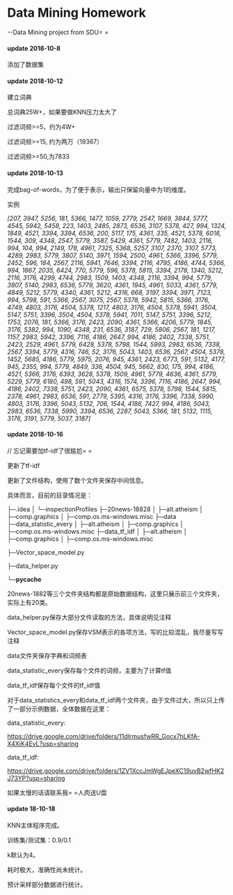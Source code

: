 # Data Mining Homework

--Data Mining project from SDU= =

#### update 2018-10-8

添加了数据集

#### update 2018-10-12

建立词典

总词典25W+，如果要做KNN压力太大了

过滤词频>=5，约为4W+

过滤词频>=15, 约为两万（19367）

过滤词频>=50,为7833

#### update 2018-10-13

完成bag-of-words，为了便于表示，输出只保留向量中为1的维度。

实例

*[207, 3947, 5256, 181, 5366, 1477, 1059, 2779, 2547, 1669, 3844, 5777, 4545, 5942, 5458, 223, 1403, 2485, 2873, 6536, 3107, 5378, 427, 994, 1324, 1849, 4521, 3394, 3394, 6536, 200, 5117, 175, 4361, 335, 4521, 5378, 6016, 1544, 309, 4348, 2547, 5779, 3587, 5429, 4361, 5779, 7482, 1403, 2116, 994, 104, 994, 2149, 178, 4961, 7325, 5368, 5257, 3107, 2370, 3107, 5773, 4289, 2983, 5779, 3807, 5140, 3971, 1594, 2500, 4961, 5366, 3396, 5779, 2452, 596, 184, 2567, 2116, 5941, 7646, 3394, 2116, 4795, 4186, 4744, 5366, 994, 1867, 2035, 6424, 770, 5779, 596, 5378, 5815, 3394, 2178, 1340, 5212, 2116, 3176, 4299, 4744, 2983, 1509, 1403, 4348, 2116, 3394, 994, 5779, 3807, 5140, 2983, 6536, 5779, 3620, 4361, 1945, 4961, 5033, 4361, 5779, 4849, 5212, 5779, 4340, 4361, 5212, 4316, 668, 3197, 3394, 3971, 7123, 994, 5798, 591, 5366, 2567, 3075, 2567, 5378, 5942, 5815, 5366, 3176, 4749, 4803, 3176, 4504, 5378, 1217, 4803, 3176, 4504, 5378, 5941, 3504, 5147, 5751, 3396, 3504, 4504, 5378, 5941, 7011, 5147, 5751, 3396, 5212, 1753, 2076, 181, 5366, 3176, 2423, 2090, 4361, 5366, 4206, 5779, 1845, 3176, 5382, 994, 1090, 4348, 231, 6536, 3187, 729, 5806, 2567, 181, 1217, 1157, 2983, 5942, 3396, 7116, 4186, 2647, 994, 4186, 2402, 7338, 5751, 2423, 2529, 4961, 5779, 6428, 5378, 5798, 1544, 5993, 2983, 6536, 7338, 2567, 3394, 5779, 4316, 746, 52, 3176, 5043, 1403, 6536, 2567, 4504, 5378, 1452, 5685, 4186, 5779, 5975, 2076, 945, 4361, 2423, 6773, 591, 5132, 4177, 945, 2355, 994, 5779, 4849, 336, 4504, 945, 5662, 830, 175, 994, 4186, 4521, 5366, 3176, 6393, 3628, 5378, 1509, 4961, 5779, 4636, 4361, 5779, 5229, 5779, 6180, 498, 591, 5043, 4316, 1574, 3396, 7116, 4186, 2647, 994, 4186, 2402, 7338, 5751, 2423, 2090, 4361, 6575, 5378, 5798, 1544, 5815, 2378, 4961, 2983, 6536, 591, 2779, 5395, 4316, 3176, 3396, 7338, 5990, 4803, 3176, 3396, 5043, 5132, 706, 1544, 4186, 7427, 994, 4186, 5043, 2983, 6536, 7338, 5990, 3394, 6536, 2287, 5043, 5366, 181, 5132, 1115, 3176, 3191, 5779, 5037, 3187]*

#### update 2018-10-16

// 忘记需要加tf-idf了很尴尬= =

更新了tf-idf

更新了文件结构，使用了数个文件夹保存中间信息。

具体而言，目前的目录情况是：

├─.idea
│  └─inspectionProfiles
├─20news-18828
│  ├─alt.atheism
│  ├─comp.graphics
│  ├─comp.os.ms-windows.misc
├─data
├─data_statistic_every
│  ├─alt.atheism
│  ├─comp.graphics
│  ├─comp.os.ms-windows.misc
├─data_tf_idf
│  ├─alt.atheism
│  ├─comp.graphics
│  ├─comp.os.ms-windows.misc

├─Vector_space_model.py

├─data_helper.py

└─__pycache__

20news-1882等三个文件夹结构都是原始数据结构，这里只展示前三个文件夹，实际上有20类。

data_helper.py保存大部分文件读取的方法，具体说明见注释

Vector_space_model.py保存VSM表示的各项方法，写的比较混乱，我尽量写写注释

data文件夹保存字典和词频表

data_statistic_every保存每个文件的词频，主要为了计算tf值

data_tf_idf保存每个文件的tf_idf值



对于data_statistics_every和data_tf_idf两个文件夹，由于文件过大，所以只上传了一部分示例数据，全体数据在这里：

data_statistic_every:

https://drive.google.com/drive/folders/11dIrmusfwRR_Gocx7hLKfA-X4XiK4EvL?usp=sharing

data_tf_idf:

https://drive.google.com/drive/folders/1ZV1XccJmWgEJpeXC19uvB2wfHK2J73YP?usp=sharing

如果太慢的话请联系我= =人肉送U盘



#### update 18-10-18

KNN主体程序完成。

训练集/测试集：0.9/0.1

k默认为4。

耗时极大，准确性尚未统计。

预计采样部分数据进行统计。
